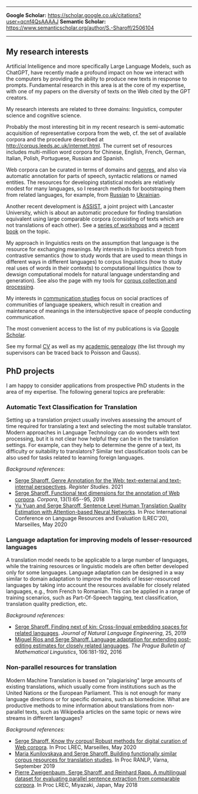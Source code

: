   ----------------------- -------------------------------------------------------------
  **Google Scholar:**     <https://scholar.google.co.uk/citations?user=qcnf4QsAAAAJ>
  **Semantic Scholar:**   <https://www.semanticscholar.org/author/S.-Sharoff/2506104>
  ----------------------- -------------------------------------------------------------

## My research interests

Artificial Intelligence and more specifically Large Language Models,
such as ChatGPT, have recently made a profound impact on how we interact
with the computers by providing the ability to produce new texts in
response to prompts. Fundamental research in this area is at the core of
my expertise, with one of my papers on the diversity of texts on the Web
cited by the GPT creators.

My research interests are related to three domains: linguistics,
computer science and cognitive science.

Probably the most interesting bit in my recent research is
semi-automatic acquisition of representative corpora from the web, cf.
the set of available corpora and the procedure described at
<http://corpus.leeds.ac.uk/internet.html>. The current set of resources
includes multi-million word corpora for Chinese, English, French,
German, Italian, Polish, Portuguese, Russian and Spanish.

Web corpora can be curated in terms of domains and [genres](webgenres/),
and also via automatic annotation for parts of speech, syntactic
relations or named entities. The resources for developing statistical
models are relatively modest for many languages, so I research methods
for bootstraping them from related languages, for example, from
[Russian](publications/2011-dialog-sharoff-nivre.pdf) to
[Ukrainian](publications/2016-HyTra.pdf).

Another recent development is
[ASSIST](http://ucrel.lancs.ac.uk/projects/assist/), a joint project
with Lancaster University, which is about an automatic procedure for
finding translation equivalent using large comparable corpora
(consisting of texts which are not translations of each other). See a
[series of workshops](https://comparable.limsi.fr/) and a [recent
book](http://www.springer.com/cda/content/document/cda_downloaddocument/9783642201271-c1.pdfSGWID=0-0-45-1442068-p174109864)
on the topic.

My approach in linguistics rests on the assumption that language is the
resource for exchanging meanings. My interests in linguistics stretch
from contrastive semantics (how to study words that are used to mean
things in different ways in different languages) to corpus linguistics
(how to study real uses of words in their contexts) to computational
linguistics (how to dewsign computational models for natural language
understanding and generation). See also the page with my tools for
[corpus collection and
processing](http://corpus.leeds.ac.uk/internet.html).

My interests in [communication studies](communication.html) focus on
social practices of communities of language speakers, which result in
creation and maintenance of meanings in the intersubjective space of
people conducting communication.

The most convenient access to the list of my publications is via [Google
Scholar](https://scholar.google.co.uk/citations?user=qcnf4QsAAAAJ).

See my formal [CV](cv-formal.pdf) as well as my [academic
genealogy](lineage.html) (the list through my supervisors can be traced
back to Poisson and Gauss).

## PhD projects

I am happy to consider applications from prospective PhD students in the
area of my expertise. The following general topics are preferable:

### Automatic Text Classification for Translation

Setting up a translation project usually involves assessing the amount
of time required for translating a text and selecting the most suitable
translator. Modern approaches in Language Technology can do wonders with
text processing, but it is not clear how helpful they can be in the
translation settings. For example, can they help to determine the genre
of a text, its difficulty or suitability to translators? Similar text
classification tools can be also used for tasks related to learning
foreign languages.

*Background references*:

-   [Serge Sharoff. Genre Annotation for the Web: text-external and
    text-internal perspectives](publications/2021-register.pdf).
    *Register Studies*. 2021
-   [Serge Sharoff. Functional text dimensions for the annotation of Web
    corpora](publications/2018-ftd.pdf). *Corpora*, 13(1):65--95, 2018
-   [Yu Yuan and Serge Sharoff, Sentence Level Human Translation Quality
    Estimation with Attention-based Neural
    Networks](publications/2020-LREC-htqe.pdf). In Proc International
    Conference on Language Resources and Evaluation (LREC\'20),
    Marseilles, May 2020

### Language adaptation for improving models of lesser-resourced languages

A translation model needs to be applicable to a large number of
languages, while the training resources or linguistic models are often
better developed only for some languages. Language adaptation can be
designed in a way similar to domain adaptation to improve the models of
lesser-resourced languages by taking into account the resources
available for closely related languages, e.g., from French to Romanian.
This can be applied in a range of training scenarios, such as
Part-Of-Speech tagging, text classification, translation quality
prediction, etc.

*Background references:*

-   [Serge Sharoff. Finding next of kin: Cross-lingual embedding spaces
    for related languages](publications/2019-jnle.pdf). *Journal of
    Natural Language Engineering*, 25, 2019
-   [Miguel Rios and Serge Sharoff. Language adaptation for extending
    post-editing estimates for closely related
    languages](publications/2016-pbml.pdf). *The Prague Bulletin of
    Mathematical Linguistics*, 106:181-192, 2016

### Non-parallel resources for translation

Modern Machine Translation is based on \"plagiarising\" large amounts of
existing translations, which usually come from institutions such as the
United Nations or the European Parliament. This is not enough for many
language directions or for specific domains, such as biomedicine. What
are productive methods to mine information about translations from
non-parallel texts, such as Wikipedia articles on the same topic or news
wire streams in different languages?

*Background references:*

-   [Serge Sharoff. Know thy corpus! Robust methods for digital curation
    of Web corpora](publications/2020-LREC-anatomy.pdf). In Proc LREC,
    Marseilles, May 2020
-   [Maria Kunilovskaya and Serge Sharoff. Building functionally similar
    corpus resources for translation
    studies](publications/2019-RANLP.pdf). In Proc RANLP, Varna,
    September 2019
-   [Pierre Zweigenbaum, Serge Sharoff, and Reinhard Rapp. A
    multilingual dataset for evaluating parallel sentence extraction
    from comparable corpora](publications/2018-lrec-bucc.pdf). In Proc
    LREC, Miyazaki, Japan, May 2018
